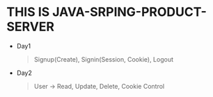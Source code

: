 # THIS IS JAVA-SRPING-PRODUCT-SERVER
* Day1
	> Signup(Create), Signin(Session, Cookie), Logout
* Day2
	> User -> Read, Update, Delete, Cookie Control